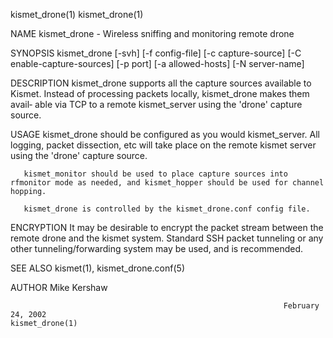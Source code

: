 kismet_drone(1)                                                                                                                    kismet_drone(1)

NAME
       kismet_drone - Wireless sniffing and monitoring remote drone

SYNOPSIS
       kismet_drone [-svh] [-f config-file] [-c capture-source]
       [-C enable-capture-sources] [-p port] [-a allowed-hosts]
       [-N server-name]

DESCRIPTION
       kismet_drone  supports  all the capture sources available to Kismet.  Instead of processing packets locally, kismet_drone makes them avail‐
       able via TCP to a remote kismet_server using the 'drone' capture source.

USAGE
       kismet_drone should be configured as you would kismet_server.  All logging, packet dissection, etc will take place  on  the  remote  kismet
       server using the 'drone' capture source.

       kismet_monitor should be used to place capture sources into rfmonitor mode as needed, and kismet_hopper should be used for channel hopping.

       kismet_drone is controlled by the kismet_drone.conf config file.

ENCRYPTION
       It  may  be  desirable  to  encrypt the packet stream between the remote drone and the kismet system.  Standard SSH packet tunneling or any
       other tunneling/forwarding system may be used, and is recommended.

SEE ALSO
       kismet(1), kismet_drone.conf(5)

AUTHOR
       Mike Kershaw

                                                                 February 24, 2002                                                 kismet_drone(1)
